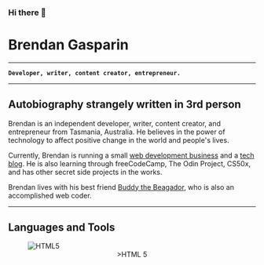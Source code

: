 ### Hi there 👋

# Brendan Gasparin

---

**`Developer, writer, content creator, entrepreneur.`**

---

## Autobiography strangely written in 3rd person

Brendan is an independent developer, writer, content creator, and entrepreneur from Tasmania, Australia. He believes in the power of technology to affect positive change in the world and people's lives.

Currently, Brendan is running a small [web development business](https://cyborgplatypus.com.au/) and a [tech blog](https://brendangasparin.com.au/blog/). He is also learning through freeCodeCamp, The Odin Project, CS50x, and has other secret side projects in the works.

Brendan lives with his best friend [Buddy the Beagador](https://brendangasparin.github.io/buddy/), who is also an accomplished web coder.

---

## Languages and Tools

<div style="display: flexbox;">
    <figure>
    <img src="https://cdn.jsdelivr.net/gh/devicons/devicon@latest/icons/html5/html5-plain-wordmark.svg" alt="HTML5" style="display: block;" />
    <figcaption style="text-align: center">>HTML 5</figcaption>
    </figure>
<div>



<!--
**BrendanGasparin/BrendanGasparin** is a ✨ _special_ ✨ repository because its `README.md` (this file) appears on your GitHub profile.

Here are some ideas to get you started:

- 🔭 I’m currently working on ...
- 🌱 I’m currently learning ...
- 👯 I’m looking to collaborate on ...
- 🤔 I’m looking for help with ...
- 💬 Ask me about ...
- 📫 How to reach me: ...
- 😄 Pronouns: ...
- ⚡ Fun fact: ...
-->

